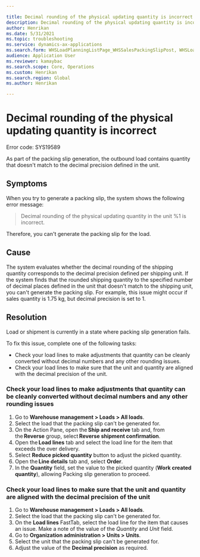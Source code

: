 ```yaml
---

title: Decimal rounding of the physical updating quantity is incorrect.
description: Decimal rounding of the physical updating quantity is incorrect.
author: Henrikan
ms.date: 5/31/2021
ms.topic: troubleshooting
ms.service: dynamics-ax-applications
ms.search.form: WHSLoadPlanningListPage_WHSSalesPackingSlipPost, WHSLoadTable_WHSSalesPackingSlipPost
audience: Application User
ms.reviewer: kamaybac
ms.search.scope: Core, Operations
ms.custom: Henrikan 
ms.search.region: Global
ms.author: Henrikan

---
```


# Decimal rounding of the physical updating quantity is incorrect

Error code: SYS19589

As part of the packing slip generation, the outbound load contains quantity that doesn't match to the decimal precision defined in the unit.

## Symptoms

When you try to generate a packing slip, the system shows the following error message:

> Decimal rounding of the physical updating quantity in the unit %1 is incorrect.

Therefore, you can't generate the packing slip for the load.

## Cause

The system evaluates whether the decimal rounding of the shipping quantity corresponds to the decimal precision defined per shipping unit. If the system finds that the rounded shipping quantity to the specified number of decimal places defined in the unit that doesn't match to the shipping unit, you can't generate the packing slip. For example, this issue might occur if sales quantity is 1.75 kg, but decimal precision is set to 1.

## Resolution

Load or shipment is currently in a state where packing slip generation fails. 

To fix this issue, complete one of the following tasks:

- Check your load lines to make adjustments that quantity can be cleanly converted without decimal numbers and any other rounding issues.
- Check your load lines to make sure that the unit and quantity are aligned with the decimal precision of the unit.

### Check your load lines to make adjustments that quantity can be cleanly converted without decimal numbers and any other rounding issues
   
1. Go to **Warehouse management \> Loads \> All loads**.  
1. Select the load that  the packing slip can't be generated for. 
1. On the Action Pane, open the **Ship and receive** tab and, from the **Reverse** group, select **Reverse shipment confirmation**. 
1. Open the **Load lines** tab and select the load line for the item that exceeds the over delivery. 
1. Select **Reduce picked quantity** button to adjust the picked quantity. 
1. Open the **Line details** tab and, select **Order**. 
1. In the **Quantity** field, set the value to the picked quantity (**Work created quantity**), allowing Packing slip generation to proceed.  

### Check your load lines to make sure that the unit and quantity are aligned with the decimal precision of the unit
 
1. Go to **Warehouse management \> Loads \> All loads**. 
1. Select the load that the packing slip can't be generated for.
1. On the **Load lines** FastTab, select the load line for the item that causes an issue. Make a note of the value of the *Quantity* and *Unit* field.
1. Go to **Organization administration \> Units \> Units**.
1. Select the unit that the packing slip can't be generated for.
1. Adjust the value of the **Decimal precision** as required.